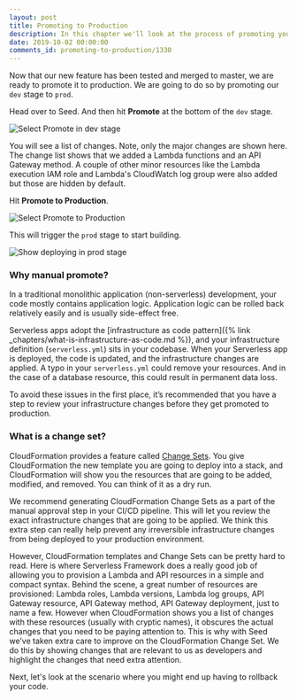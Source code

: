 ```yaml
---
layout: post
title: Promoting to Production
description: In this chapter we'll look at the process of promoting your serverless app to production using Seed. We'll look at why a manual promote is recommended and how change sets can help us review our changes.
date: 2019-10-02 00:00:00
comments_id: promoting-to-production/1330
---
```


Now that our new feature has been tested and merged to master, we are ready to promote it to production. We are going to do so by promoting our `dev` stage to `prod`.

Head over to Seed. And then hit **Promote** at the bottom of the `dev` stage.

![Select Promote in dev stage](/assets/best-practices/promote-to-production/select-promote-in-dev-stage.png)

You will see a list of changes. Note, only the major changes are shown here. The change list shows that we added a Lambda functions and an API Gateway method. A couple of other minor resources like the Lambda execution IAM role and Lambda's CloudWatch log group were also added but those are hidden by default.

Hit **Promote to Production**.

![Select Promote to Production](/assets/best-practices/promote-to-production/select-promote-to-production.png)

This will trigger the `prod` stage to start building.

![Show deploying in prod stage](/assets/best-practices/promote-to-production/show-deploying-in-prod-stage.png)

### Why manual promote?

In a traditional monolithic application (non-serverless) development, your code mostly contains application logic. Application logic can be rolled back relatively easily and is usually side-effect free. 

Serverless apps adopt the [infrastructure as code pattern]({% link _chapters/what-is-infrastructure-as-code.md %}), and your infrastructure definition (`serverless.yml`) sits in your codebase. When your Serverless app is deployed, the code is updated, and the infrastructure changes are applied. A typo in your `serverless.yml` could remove your resources. And in the case of a database resource, this could result in permanent data loss.

To avoid these issues in the first place, it’s recommended that you have a step to review your infrastructure changes before they get promoted to production.

### What is a change set?

CloudFormation provides a feature called [Change Sets](https://docs.aws.amazon.com/AWSCloudFormation/latest/UserGuide/using-cfn-updating-stacks-changesets.html). You give CloudFormation the new template you are going to deploy into a stack, and CloudFormation will show you the resources that are going to be added, modified, and removed. You can think of it as a dry run.

We recommend generating CloudFormation Change Sets as a part of the manual approval step in your CI/CD pipeline. This will let you review the exact infrastructure changes that are going to be applied. We think this extra step can really help prevent any irreversible infrastructure changes from being deployed to your production environment.

However, CloudFormation templates and Change Sets can be pretty hard to read. Here is where Serverless Framework does a really good job of allowing you to provision a Lambda and API resources in a simple and compact syntax. Behind the scene, a great number of resources are provisioned: Lambda roles, Lambda versions, Lambda log groups, API Gateway resource, API Gateway method, API Gateway deployment, just to name a few. However when CloudFormation shows you a list of changes with these resources (usually with cryptic names), it obscures the actual changes that you need to be paying attention to. This is why with Seed we’ve taken extra care to improve on the CloudFormation Change Set. We do this by showing changes that are relevant to us as developers and highlight the changes that need extra attention.

Next, let's look at the scenario where you might end up having to rollback your code.
